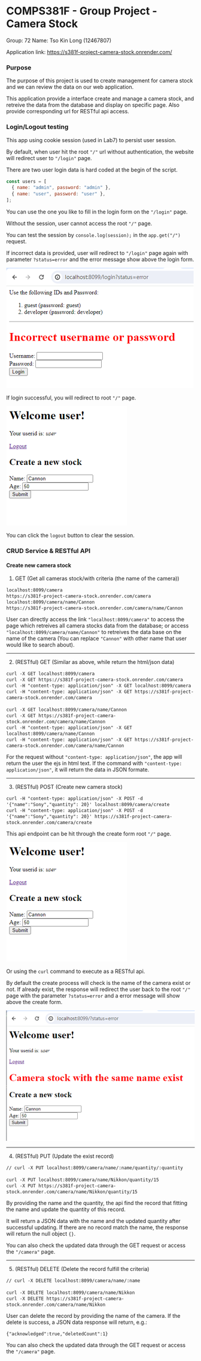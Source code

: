 # COMPS381F - Group Project - Camera Stock

Group: 72
Name: 
Tso Kin Long (12467807)

Application link: https://s381f-project-camera-stock.onrender.com/

### Purpose

The purpose of this project is used to create management for camera stock and we can review the data on our web application.

This application provide a interface create and manage a camera stock, and retreive the data from the database and display on specific page. Also provide corresponding url for RESTful api access.

### Login/Logout testing

This app using cookie session (used in Lab7) to persist user session.

By default, when user hit the root `"/"` url without authentication, the website will redirect user to `"/login"` page.

There are two user login data is hard coded at the begin of the script.

```js
const users = [
  { name: "admin", password: "admin" },
  { name: "user", password: "user" },
];
```

You can use the one you like to fill in the login form on the `"/login"` page.

Without the session, user cannot access the root `"/"` page.

You can test the session by `console.log(session);` in the `app.get("/")` request.

If incorrect data is provided, user will redirect to `"/login"` page again with parameter `?status=error` and the error message show above the login form.

![Alt text](images/image-1.png)

If login successful, you will redirect to root `"/"` page.

![Alt text](images/image.png)

You can click the `logout` button to clear the session.

### CRUD Service & RESTful API

#### Create new camera stock

1. GET (Get all cameras stock/with criteria (the name of the camera))

```
localhost:8099/camera
https://s381f-project-camera-stock.onrender.com/camera
localhost:8099/camera/name/Cannon
https://s381f-project-camera-stock.onrender.com/camera/name/Cannon
```

User can directly access the link `"localhost:8099/camera"` to access the page which retreives all camera stocks data from the database; or access `"localhost:8099/camera/name/Cannon"` to retreives the data base on the name of the camera (You can replace `"Cannon"` with other name that user would like to search about).

---

2. (RESTful) GET (Similar as above, while return the html/json data)

```
curl -X GET localhost:8099/camera
curl -X GET https://s381f-project-camera-stock.onrender.com/camera
curl -H "content-type: application/json" -X GET localhost:8099/camera
curl -H "content-type: application/json" -X GET https://s381f-project-camera-stock.onrender.com/camera

curl -X GET localhost:8099/camera/name/Cannon
curl -X GET https://s381f-project-camera-stock.onrender.com/camera/name/Cannon
curl -H "content-type: application/json" -X GET localhost:8099/camera/name/Cannon
curl -H "content-type: application/json" -X GET https://s381f-project-camera-stock.onrender.com/camera/name/Cannon

```

For the request without `"content-type: application/json"`, the app will return the user the ejs in html text. If the command with `"content-type: application/json"`, it will return the data in JSON formate.

---

3. (RESTful) POST (Create new camera stock)

```
curl -H "content-type: application/json" -X POST -d '{"name":"Sony","quantity": 20}' localhost:8099/camera/create
curl -H "content-type: application/json" -X POST -d '{"name":"Sony","quantity": 20}' https://s381f-project-camera-stock.onrender.com/camera/create
```

This api endpoint can be hit through the create form root `"/"` page.

![Alt text](images/image.png)

Or using the `curl` command to execute as a RESTful api.

By default the create process will check is the name of the camera exist or not. If already exist, the response will redirect the user back to the root `"/"` page with the parameter `?status=error` and a error message will show above the create form.

![Alt text](images/image-2.png)

---

4. (RESTful) PUT (Update the exist record)

```
// curl -X PUT localhost:8099/camera/name/:name/quantity/:quantity

curl -X PUT localhost:8099/camera/name/Nikkon/quantity/15
curl -X PUT https://s381f-project-camera-stock.onrender.com/camera/name/Nikkon/quantity/15
```

By providing the name and the quantity, the api find the record that fitting the name and update the quantity of this record.

It will return a JSON data with the name and the updated quantity after successful updating. If there are no record match the name, the response will return the null object `{}`.

You can also check the updated data through the GET request or access the `"/camera"` page.

---

5. (RESTful) DELETE (Delete the record fulfill the criteria)

```
// curl -X DELETE localhost:8099/camera/name/:name

curl -X DELETE localhost:8099/camera/name/Nikkon
curl -X DELETE https://s381f-project-camera-stock.onrender.com/camera/name/Nikkon
```

User can delete the record by providing the name of the camera. If the delete is success, a JSON data response will return, e.g.:

```
{"acknowledged":true,"deletedCount":1}
```

You can also check the updated data through the GET request or access the `"/camera"` page.
